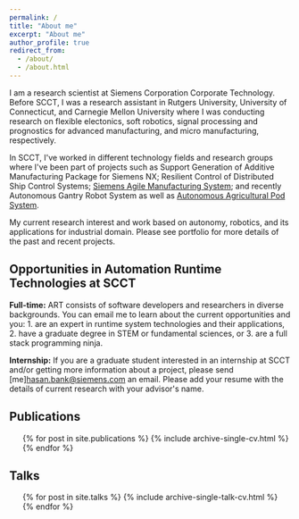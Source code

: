 ```yaml
---
permalink: /
title: "About me"
excerpt: "About me"
author_profile: true
redirect_from: 
  - /about/
  - /about.html
---
```


I am a research scientist at Siemens Corporation Corporate Technology. Before SCCT, I was a research
assistant in Rutgers University, University of Connecticut, and Carnegie Mellon University where I 
was conducting research on flexible electonics, soft robotics, signal processing and prognostics 
for advanced manufacturing, and micro manufacturing, respectively.  

In SCCT, I've worked in different technology fields and research groups where I've been part of projects
such as Support Generation of Additive Manufacturing Package for Siemens NX; Resilient Control of Distributed
Ship Control Systems; [Siemens Agile Manufacturing System](https://goo.gl/dPYpWo); and recently Autonomous Gantry 
Robot System as well as [Autonomous Agricultural Pod System](https://goo.gl/VBnZ3c).

My current research interest and work based on autonomy, robotics, and its applications for industrial
domain. Please see portfolio for more details of the past and recent projects.

Opportunities in Automation Runtime Technologies at SCCT
------
<b>Full-time:</b> ART consists of software developers and researchers in diverse backgrounds. You can email me
to learn about the current opportunities and you: 1. are an expert in runtime system technologies and their 
applications, 2. have a graduate degree in STEM or fundamental sciences, or 3. are a full stack programming ninja.<br />

<b>Internship:</b> If you are a graduate student interested in an internship at SCCT and/or getting more information
about a project, please send [me]<hasan.bank@siemens.com> an email. Please add your resume with the details of current
research with your advisor's name.

Publications
------ 
<ul>{% for post in site.publications %}
    {% include archive-single-cv.html %}
  {% endfor %}</ul>

Talks
------
 <ul>{% for post in site.talks %}
    {% include archive-single-talk-cv.html %}
  {% endfor %}</ul>